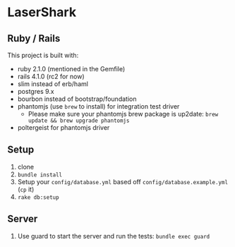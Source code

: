 LaserShark
=========

## Ruby / Rails

This project is built with:
* ruby 2.1.0 (mentioned in the Gemfile)
* rails 4.1.0 (rc2 for now)
* slim instead of erb/haml
* postgres 9.x
* bourbon instead of bootstrap/foundation
* phantomjs (use `brew` to install) for integration test driver
  * Please make sure your phantomjs brew package is up2date: `brew update && brew upgrade phantomjs`
* poltergeist for phantomjs driver

## Setup

1. clone
2. `bundle install`
3. Setup your `config/database.yml` based off `config/database.example.yml` (`cp` it)
4. `rake db:setup`

## Server

1. Use guard to start the server and run the tests: `bundle exec guard`
